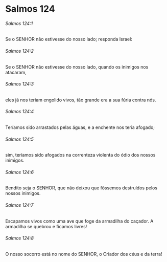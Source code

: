 # Salmos 124

###### Salmos 124:1

Se o SENHOR não estivesse do nosso lado; responda Israel:

###### Salmos 124:2

Se o SENHOR não estivesse do nosso lado, quando os inimigos nos atacaram,

###### Salmos 124:3

eles já nos teriam engolido vivos, tão grande era a sua fúria contra nós.

###### Salmos 124:4

Teríamos sido arrastados pelas águas, e a enchente nos teria afogado;

###### Salmos 124:5

sim, teríamos sido afogados na correnteza violenta do ódio dos nossos inimigos.

###### Salmos 124:6

Bendito seja o SENHOR, que não deixou que fôssemos destruídos pelos nossos inimigos.

###### Salmos 124:7

Escapamos vivos como uma ave que foge da armadilha do caçador. A armadilha se quebrou e ficamos livres!

###### Salmos 124:8

O nosso socorro está no nome do SENHOR, o Criador dos céus e da terra!


